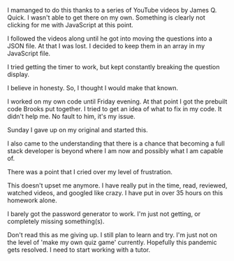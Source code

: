 I mamanged to do this thanks to a series of YouTube videos by James Q. Quick. I wasn't able to get there on my own. Something is clearly not clicking for me with JavaScript at this point.

I followed the videos along until he got into moving the questions into a JSON file. At that I was lost. I decided to keep them in an array in my JavaScript file.

I tried getting the timer to work, but kept constantly breaking the question display.

I believe in honesty. So, I thought I would make that known.

I worked on my own code until Friday evening. At that point I got the prebuilt code Brooks put together. I tried to get an idea of what to fix in my code. It didn't help me. No fault to him, it's my issue.

Sunday I gave up on my original and started this.
 
I also came to the understanding that there is a chance that becoming a full stack developer is beyond where I am now and possibly what I am capable of.

There was a point that I cried over my level of frustration.

This doesn't upset me anymore. I have really put in the time, read, reviewed, watched videos, and googled like crazy. I have put in over 35 hours on this homework alone.

I barely got the password generator to work. I'm just not getting, or completely missing something(s).

Don't read this as me giving up. I still plan to learn and try. I'm just not on the level of 'make my own quiz game' currently. Hopefully this pandemic gets resolved. I need to start working with a tutor.
